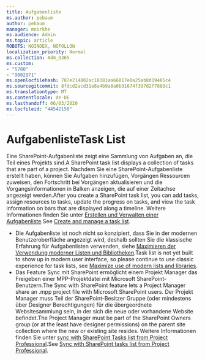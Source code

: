 ```yaml
---
title: Aufgabenliste
ms.author: pebaum
author: pebaum
manager: mnirkhe
ms.audience: Admin
ms.topic: article
ROBOTS: NOINDEX, NOFOLLOW
localization_priority: Normal
ms.collection: Adm_O365
ms.custom:
- "5780"
- "9002971"
ms.openlocfilehash: 787e214802ac18381aa66017e0a25ab8d19485c4
ms.sourcegitcommit: 8fdcd2acd31e8a4b9a8a0b91674f397d2f7889c1
ms.translationtype: MT
ms.contentlocale: de-DE
ms.lasthandoff: 06/03/2020
ms.locfileid: "44542150"
---
```

# <a name="task-list"></a><span data-ttu-id="f3405-102">Aufgabenliste</span><span class="sxs-lookup"><span data-stu-id="f3405-102">Task List</span></span>

<span data-ttu-id="f3405-103">Eine SharePoint-Aufgabenliste zeigt eine Sammlung von Aufgaben an, die Teil eines Projekts sind.</span><span class="sxs-lookup"><span data-stu-id="f3405-103">A SharePoint task list displays a collection of tasks that are part of a project.</span></span> <span data-ttu-id="f3405-104">Nachdem Sie eine SharePoint-Aufgabenliste erstellt haben, können Sie Aufgaben hinzufügen, Vorgängen Ressourcen zuweisen, den Fortschritt bei Vorgängen aktualisieren und die Vorgangsinformationen in Balken anzeigen, die auf einer Zeitachse angezeigt werden.</span><span class="sxs-lookup"><span data-stu-id="f3405-104">After you create a SharePoint task list, you can add tasks, assign resources to tasks, update the progress on tasks, and view the task information on bars that are displayed along a timeline.</span></span> <span data-ttu-id="f3405-105">Weitere Informationen finden Sie unter [Erstellen und Verwalten einer Aufgabenliste](https://support.microsoft.com/office/create-and-manage-a-project-task-list-466ad207-46fd-4c77-9af1-41bc23cec21a).</span><span class="sxs-lookup"><span data-stu-id="f3405-105">See [Create and manage a task list](https://support.microsoft.com/office/create-and-manage-a-project-task-list-466ad207-46fd-4c77-9af1-41bc23cec21a).</span></span>  

-   <span data-ttu-id="f3405-106">Die Aufgabenliste ist noch nicht so konzipiert, dass Sie in der modernen Benutzeroberfläche angezeigt wird, deshalb sollten Sie die klassische Erfahrung für Aufgabenlisten verwenden, siehe [Maximieren der Verwendung moderner Listen und Bibliotheken](https://docs.microsoft.com/sharepoint/dev/transform/modernize-userinterface-lists-and-libraries).</span><span class="sxs-lookup"><span data-stu-id="f3405-106">Task list is not yet built to show up in modern user interface, so please continue to use classic experience for task lists, see [Maximize use of modern lists and libraries](https://docs.microsoft.com/sharepoint/dev/transform/modernize-userinterface-lists-and-libraries).</span></span>
-   <span data-ttu-id="f3405-107">Das Feature Sync mit SharePoint ermöglicht einem Projekt Manager das Freigeben einer MPP-Projektdatei mit Microsoft SharePoint-Benutzern.</span><span class="sxs-lookup"><span data-stu-id="f3405-107">The Sync with SharePoint feature lets a Project Manager share an .mpp project file with Microsoft SharePoint users.</span></span> <span data-ttu-id="f3405-108">Der Projekt Manager muss Teil der SharePoint-Besitzer Gruppe (oder mindestens über Designer Berechtigungen) für die übergeordnete Websitesammlung sein, in der sich die neue oder vorhandene Website befindet.</span><span class="sxs-lookup"><span data-stu-id="f3405-108">The Project Manager must be part of the SharePoint Owners group (or at the least have designer permissions) on the parent site collection where the new or existing site resides.</span></span> <span data-ttu-id="f3405-109">Weitere Informationen finden Sie unter [sync with SharePoint Tasks list from Project Professional](https://docs.microsoft.com/office/troubleshoot/project/sync-with-tasks-from-project).</span><span class="sxs-lookup"><span data-stu-id="f3405-109">See [Sync with SharePoint tasks list from Project Professional](https://docs.microsoft.com/office/troubleshoot/project/sync-with-tasks-from-project).</span></span>